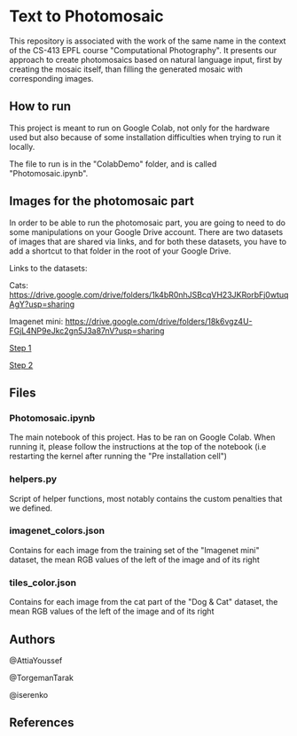 # Text to Photomosaic

This repository is associated with the work of the same name in the context of the CS-413 EPFL course "Computational Photography". 
It presents our approach to create photomosaics based on natural language input, first by creating the mosaic itself, than filling the generated mosaic with corresponding images.

## How to run

This project is meant to run on Google Colab, not only for the hardware used but also because of some installation difficulties when trying to run it locally.

The file to run is in the "ColabDemo" folder, and is called "Photomosaic.ipynb".

## Images for the photomosaic part

In order to be able to run the photomosaic part, you are going to need to do some manipulations on your Google Drive account. There are two datasets of images that are shared via links, and for both these datasets, you have to add a shortcut to that folder in the root of your Google Drive.

Links to the datasets:

Cats: https://drive.google.com/drive/folders/1k4bR0nhJSBcqVH23JKRorbFj0wtuqAgY?usp=sharing

Imagenet mini: https://drive.google.com/drive/folders/18k6vgz4U-FGjL4NP9eJkc2gn5J3a87nV?usp=sharing

[Step 1](https://github.com/AttiaYoussef/PhotomosaicProject/blob/main/step1.jpg?raw=true)

[Step 2](https://github.com/AttiaYoussef/PhotomosaicProject/blob/main/step2.png?raw=true)

## Files

### Photomosaic.ipynb 

The main notebook of this project. Has to be ran on Google Colab. When running it, please follow the instructions at the top of the notebook (i.e restarting the kernel after running the "Pre installation cell")

### helpers.py

Script of helper functions, most notably contains the custom penalties that we defined.

### imagenet_colors.json 

Contains for each image from the training set of the "Imagenet mini" dataset, the mean RGB values of the left of the image and of its right

### tiles_color.json 

Contains for each image from the cat part of the "Dog & Cat" dataset, the mean RGB values of the left of the image and of its right

## Authors

@AttiaYoussef

@TorgemanTarak

@iserenko
## References